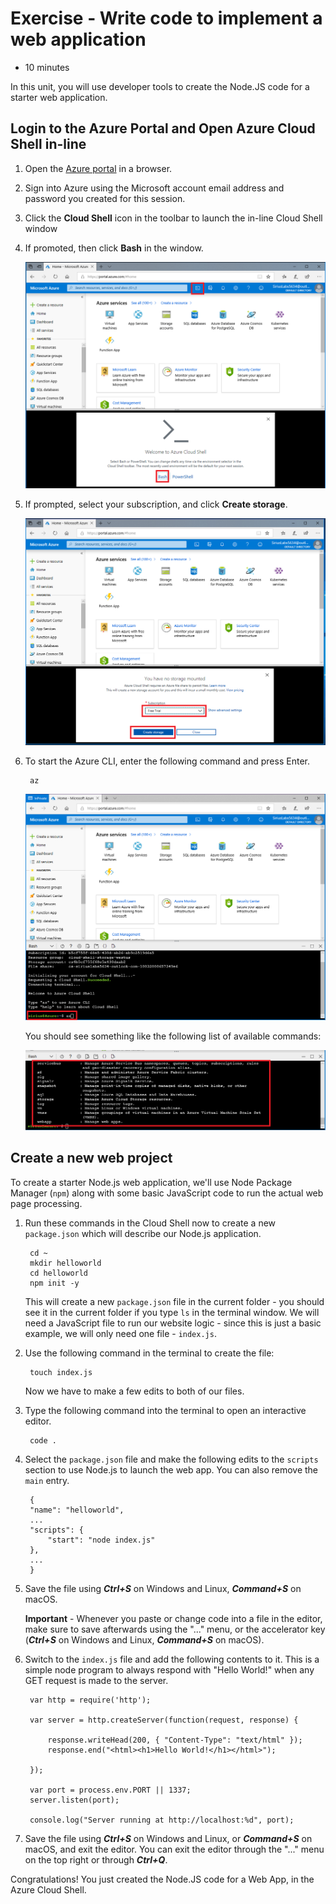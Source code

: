 # Exercise - Write code to implement a web application

* 10 minutes

In this unit, you will use developer tools to create the Node.JS code for a starter web application.

## Login to the Azure Portal and Open Azure Cloud Shell in-line

1. Open the [Azure portal](https://portal.azure.com) in a browser.

2. Sign into Azure using the Microsoft account email address and password you created for this session.

3. Click the **Cloud Shell** icon in the toolbar to launch the in-line Cloud Shell window

4. If promoted, then click **Bash** in the window.

    ![screenshot showing azure portal cloud shell](images/webappcode1b.png)

5. If prompted, select your subscription, and click **Create storage**.

    ![screenshot showing subscription for shell storage](images/webappcode2b.png)

6. To start the Azure CLI, enter the following command and press Enter.

        az

    ![screenshot showing cloud shell bash prompt](images/webappcode3b.png)

    You should see something like the following list of available commands:

    ![screenshot showing screen output of az command](images/webappcode4b.png)

## Create a new web project

To create a starter Node.js web application, we'll use Node Package Manager (`npm`) along with some basic JavaScript code to run the actual web page processing.

1. Run these commands in the Cloud Shell now to create a new `package.json` which will describe our Node.js application.

        cd ~
        mkdir helloworld
        cd helloworld
        npm init -y

    This will create a new `package.json` file in the current folder - you should see it in the current folder if you type `ls` in the terminal window. We will need a JavaScript file to run our website logic - since this is just a basic example, we will only need one file - `index.js`.

2. Use the following command in the terminal to create the file:

        touch index.js

    Now we have to make a few edits to both of our files.

3. Type the following command into the terminal to open an interactive editor.

        code .

4. Select the `package.json` file and make the following edits to the `scripts` section to use Node.js to launch the web app. You can also remove the `main` entry.

        {
        "name": "helloworld",
        ...
        "scripts": {
            "start": "node index.js"
        },
        ...
        }

5. Save the file using **_Ctrl+S_** on Windows and Linux, **_Command+S_** on macOS.

    **Important** - Whenever you paste or change code into a file in the editor, make sure to save afterwards using the "..." menu, or the accelerator key (**_Ctrl+S_** on Windows and Linux, **_Command+S_** on macOS).

6. Switch to the `index.js` file and add the following contents to it. This is a simple node program to always respond with "Hello World!" when any GET request is made to the server.

        var http = require('http');

        var server = http.createServer(function(request, response) {

            response.writeHead(200, { "Content-Type": "text/html" });
            response.end("<html><h1>Hello World!</h1></html>");

        });

        var port = process.env.PORT || 1337;
        server.listen(port);

        console.log("Server running at http://localhost:%d", port);

7. Save the file using **_Ctrl+S_** on Windows and Linux, or **_Command+S_** on macOS, and exit the editor. You can exit the editor through the "..." menu on the top right or through **_Ctrl+Q_**.

Congratulations! You just created the Node.JS code for a Web App, in the Azure Cloud Shell.
